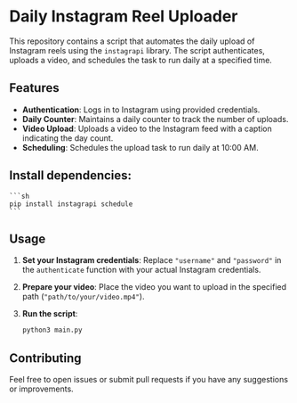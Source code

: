 # Daily Instagram Reel Uploader

This repository contains a script that automates the daily upload of Instagram reels using the `instagrapi` library. The script authenticates, uploads a video, and schedules the task to run daily at a specified time.

## Features

- **Authentication**: Logs in to Instagram using provided credentials.
- **Daily Counter**: Maintains a daily counter to track the number of uploads.
- **Video Upload**: Uploads a video to the Instagram feed with a caption indicating the day count.
- **Scheduling**: Schedules the upload task to run daily at 10:00 AM.

## Install dependencies:
    ```sh
    pip install instagrapi schedule
    ```

## Usage

1. **Set your Instagram credentials**: Replace `"username"` and `"password"` in the `authenticate` function with your actual Instagram credentials.

2. **Prepare your video**: Place the video you want to upload in the specified path (`"path/to/your/video.mp4"`).

3. **Run the script**:
    ```sh
    python3 main.py
    ```


## Contributing

Feel free to open issues or submit pull requests if you have any suggestions or improvements.
